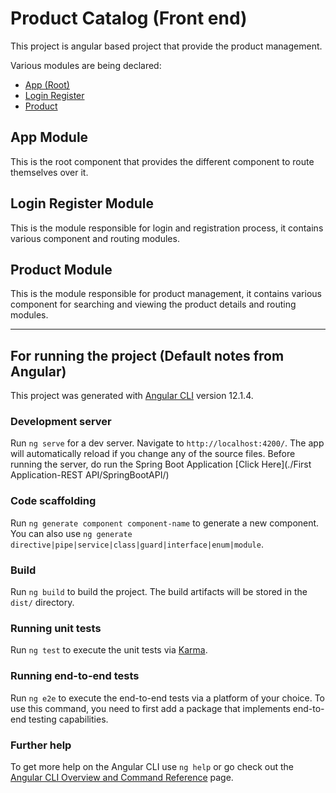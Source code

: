 # Product Catalog (Front end)
This project is angular based project that provide the product management.

Various modules are being declared:
* [App (Root)](#app-module)
* [Login Register](#login-register-module)
* [Product](#product-module)

## App Module
This is the root component that provides the different component to route themselves over it.

## Login Register Module
This is the module responsible for login and registration process, it contains various component and routing modules.

## Product Module
This is the module responsible for product management, it contains various component for searching and viewing the product details and routing modules.

___

## For running the project (Default notes from Angular)
This project was generated with [Angular CLI](https://github.com/angular/angular-cli) version 12.1.4.

### Development server

Run `ng serve` for a dev server. Navigate to `http://localhost:4200/`. The app will automatically reload if you change any of the source files.
Before running the server, do run the Spring Boot Application [Click Here](./First Application-REST API/SpringBootAPI/)

### Code scaffolding

Run `ng generate component component-name` to generate a new component. You can also use `ng generate directive|pipe|service|class|guard|interface|enum|module`.

### Build

Run `ng build` to build the project. The build artifacts will be stored in the `dist/` directory.

### Running unit tests

Run `ng test` to execute the unit tests via [Karma](https://karma-runner.github.io).

### Running end-to-end tests

Run `ng e2e` to execute the end-to-end tests via a platform of your choice. To use this command, you need to first add a package that implements end-to-end testing capabilities.

### Further help

To get more help on the Angular CLI use `ng help` or go check out the [Angular CLI Overview and Command Reference](https://angular.io/cli) page.